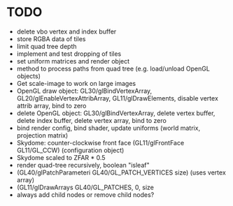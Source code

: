 # TODO

* delete vbo vertex and index buffer
* store RGBA data of tiles
* limit quad tree depth
* implement and test dropping of tiles
* set uniform matrices and render object
* method to process paths from quad tree (e.g. load/unload OpenGL objects)
* Get scale-image to work on large images
* OpenGL draw object: GL30/glBindVertexArray, GL20/glEnableVertexAttribArray, GL11/glDrawElements, disable vertex attrib array, bind to zero
* delete OpenGL object: GL30/glBindVertexArray, delete vertex buffer, delete index buffer, delete vertex array, bind to zero
* bind render config, bind shader, update uniforms (world matrix, projection matrix)
* Skydome: counter-clockwise front face (GL11/glFrontFace GL11/GL\_CCW) (configuration object)
* Skydome scaled to ZFAR * 0.5
* render quad-tree recursively, boolean "isleaf"
* (GL40/glPatchParameteri GL40/GL\_PATCH\_VERTICES size) (uses vertex array)
* (GL11/glDrawArrays GL40/GL\_PATCHES, 0, size
* always add child nodes or remove child nodes?
